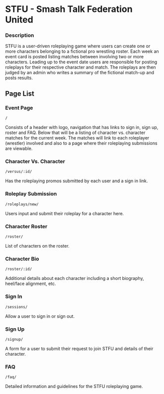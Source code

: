 # STFU - Smash Talk Federation United
### Description
STFU is a user-driven roleplaying game where users can create one or more characters belonging to a fictional pro wrestling roster. Each week an event card is posted listing matches between involving two or more characters. Leading up to the event date users are responsible for posting roleplays for their respective character and match. The roleplays are then judged by an admin who writes a summary of the fictional match-up and posts results.

## Page List
### Event Page
    /
Consists of a header with logo, navigation that has links to sign in, sign up, roster and FAQ. Below that will be a listing of character vs. character matches for the current week. The matches will link to each roleplayer (wrestler) involved and also to a page where their roleplaying submissions are viewable.

### Character Vs. Character
    /versus/:id/
Has the roleplaying promos submitted by each user and a sign in link.

### Roleplay Submission
    /roleplays/new/
Users input and submit their roleplay for a character here.

### Character Roster
    /roster/
List of characters on the roster.

### Character Bio
    /roster/:id/
Additional details about each character including a short biography, heel/face alignment, etc.

### Sign In
    /sessions/
Allow a user to sign in or sign out.

### Sign Up
    /signup/
A form for a user to submit their request to join STFU and details of their character.

### FAQ
    /faq/
Detailed information and guidelines for the STFU roleplaying game.